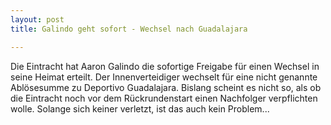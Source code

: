 ```yaml
---
layout: post
title: Galindo geht sofort - Wechsel nach Guadalajara

---
```


Die Eintracht hat Aaron Galindo die sofortige Freigabe für einen Wechsel in seine Heimat erteilt. Der Innenverteidiger wechselt für eine nicht genannte Ablösesumme zu Deportivo Guadalajara. Bislang scheint es nicht so, als ob die Eintracht noch vor dem Rückrundenstart einen Nachfolger verpflichten wolle. Solange sich keiner verletzt, ist das auch kein Problem...


